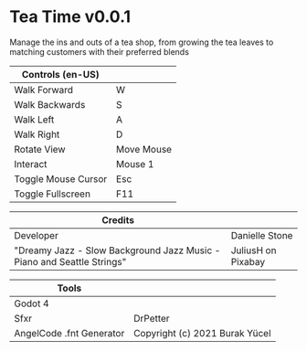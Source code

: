 # Tea Time v0.0.1
Manage the ins and outs of a tea shop, from growing the tea leaves to matching customers with their preferred blends

| Controls (en-US) ||
|-|-|
| Walk Forward | W |
| Walk Backwards | S |
| Walk Left | A |
| Walk Right | D |
| Rotate View | Move Mouse |
| Interact | Mouse 1 |
| Toggle Mouse Cursor | Esc |
| Toggle Fullscreen | F11 |

| Credits ||
|-|-|
| Developer | Danielle Stone |
| "Dreamy Jazz - Slow Background Jazz Music - Piano and Seattle Strings" | JuliusH on Pixabay |

| Tools ||
|-|-|
| Godot 4 | |
| Sfxr | DrPetter |
| AngelCode .fnt Generator | Copyright (c) 2021 Burak Yücel |